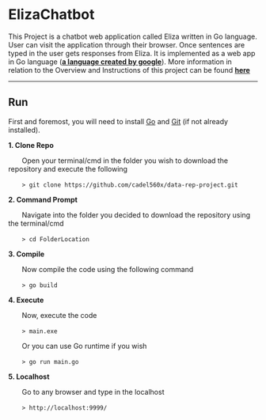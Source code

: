 # ElizaChatbot
This Project is a chatbot web application called Eliza written in Go language. User can visit the application through their browser. Once sentences are typed in the user gets responses from Eliza. 
It is implemented as a web app in Go language (**[a language created by google](https://en.wikipedia.org/wiki/Go_(programming_language))**).
More information in relation to the Overview and Instructions of this project can be found **[here](https://data-representation.github.io/problems/project.html)**

***
## Run
First and foremost, you will need to install [Go](https://golang.org/dl/) and [Git](https://git-scm.com/book/en/v2/Getting-Started-Installing-Git) (if not already installed).

**1. Clone Repo**

&nbsp;&nbsp;&nbsp;&nbsp;&nbsp;&nbsp;&nbsp;Open your terminal/cmd in the folder you wish to download the repository and execute the following

&nbsp;&nbsp;&nbsp;&nbsp;&nbsp;&nbsp;&nbsp;```> git clone https://github.com/cadel560x/data-rep-project.git```

**2. Command Prompt**

&nbsp;&nbsp;&nbsp;&nbsp;&nbsp;&nbsp;&nbsp;Navigate into the folder you decided to download the repository using the terminal/cmd

&nbsp;&nbsp;&nbsp;&nbsp;&nbsp;&nbsp;&nbsp;```> cd FolderLocation```

**3. Compile**

&nbsp;&nbsp;&nbsp;&nbsp;&nbsp;&nbsp;&nbsp;Now compile the code using the following command

&nbsp;&nbsp;&nbsp;&nbsp;&nbsp;&nbsp;&nbsp;```> go build```

**4. Execute**

&nbsp;&nbsp;&nbsp;&nbsp;&nbsp;&nbsp;&nbsp;Now, execute the code

&nbsp;&nbsp;&nbsp;&nbsp;&nbsp;&nbsp;&nbsp;```> main.exe```

&nbsp;&nbsp;&nbsp;&nbsp;&nbsp;&nbsp;&nbsp;Or you can use Go runtime if you wish

&nbsp;&nbsp;&nbsp;&nbsp;&nbsp;&nbsp;&nbsp;```> go run main.go```

**5. Localhost**

&nbsp;&nbsp;&nbsp;&nbsp;&nbsp;&nbsp;&nbsp;Go to any browser and type in the localhost

&nbsp;&nbsp;&nbsp;&nbsp;&nbsp;&nbsp;&nbsp;```> http://localhost:9999/```